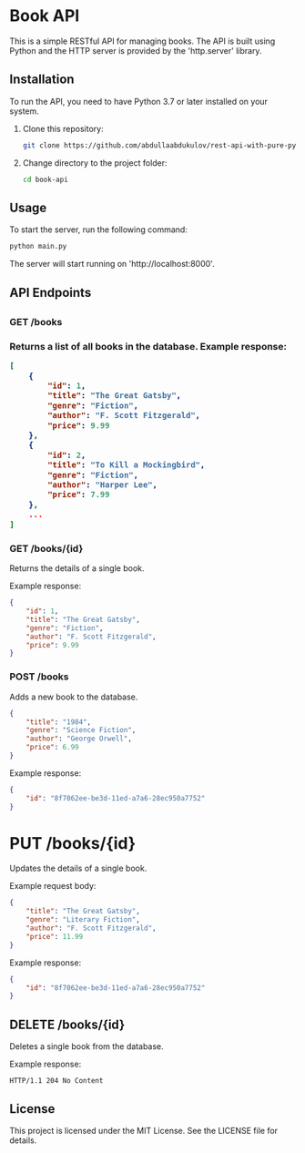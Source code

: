 <h1>Book API</h1>
<p>This is a simple RESTful API for managing books. The API is built using Python and the HTTP server is provided by the 'http.server' library.</p>
<h2>Installation</h2>
<p>To run the API, you need to have Python 3.7 or later installed on your system.</p>
<ol>
<li>Clone this repository:<br>


```bash
git clone https://github.com/abdullaabdukulov/rest-api-with-pure-python.git
```


</li>
<li>Change directory to the project folder:<br>

```bash
cd book-api
```

</li>
</ol>
<h2>Usage</h2>
<p>To start the server, run the following command:</p>

```python
python main.py
```

<p>The server will start running on 'http://localhost:8000'.</p>

<h2>API Endpoints<h2>
<h3>GET /books<h3>
<p1>Returns a list of all books in the database.</p1>
<p1>Example response:</p1>

```json
[
    {
        "id": 1,
        "title": "The Great Gatsby",
        "genre": "Fiction",
        "author": "F. Scott Fitzgerald",
        "price": 9.99
    },
    {
        "id": 2,
        "title": "To Kill a Mockingbird",
        "genre": "Fiction",
        "author": "Harper Lee",
        "price": 7.99
    },
    ...
]
```

<h3>GET /books/{id}</h3>
<p>Returns the details of a single book.</p>
<p>Example response:</p>

```json
{
    "id": 1,
    "title": "The Great Gatsby",
    "genre": "Fiction",
    "author": "F. Scott Fitzgerald",
    "price": 9.99
}
```

<h3>POST /books </h3>
<p>Adds a new book to the database.</p>

```json
{
    "title": "1984",
    "genre": "Science Fiction",
    "author": "George Orwell",
    "price": 6.99
}
```

<p>Example response:</p>

```json
{
    "id": "8f7062ee-be3d-11ed-a7a6-28ec950a7752"
}
```
<h1>PUT /books/{id}</h1>
<p>Updates the details of a single book.</p>
<p>Example request body:</p>

```json
{
    "title": "The Great Gatsby",
    "genre": "Literary Fiction",
    "author": "F. Scott Fitzgerald",
    "price": 11.99
}
```
<p>Example response:</p>

```json
{
    "id": "8f7062ee-be3d-11ed-a7a6-28ec950a7752"
}
```

<h2>DELETE /books/{id}</h2>
<p>Deletes a single book from the database.</p>
<p>Example response:</p>

```http request
HTTP/1.1 204 No Content
```

<h2>License</h2>
<p>This project is licensed under the MIT License. See the LICENSE file for details.</p>
